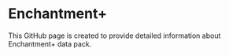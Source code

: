 # Enchantment+
This GitHub page is created to provide detailed information about Enchantment+ data pack.

